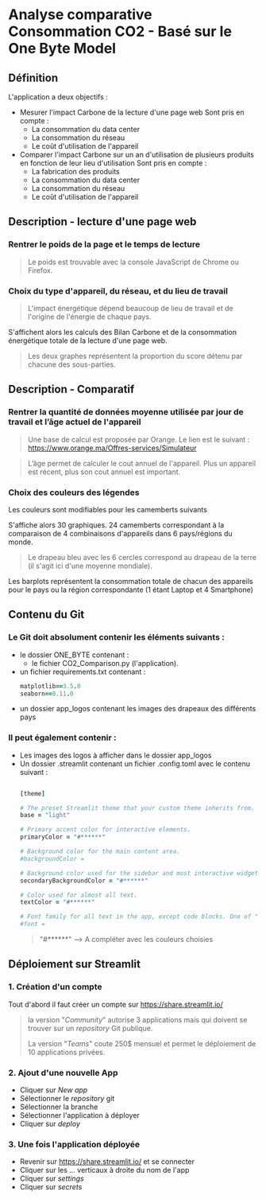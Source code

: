 # Analyse comparative Consommation CO2 - Basé sur le One Byte Model

## Définition
L'application a deux objectifs :
- Mesurer l'impact Carbone de la lecture d'une page web
Sont pris en compte : 
  - La consommation du data center
  - La consommation du réseau
  - Le coût d'utilisation de l'appareil
- Comparer l'impact Carbone sur un an d'utilisation de plusieurs produits en fonction de leur lieu d'utilisation 
Sont pris en compte : 
  - La fabrication des produits
  - La consommation du data center
  - La consommation du réseau
  - Le coût d'utilisation de l'appareil

 
## Description - lecture d'une page web

### Rentrer le poids de la page et le temps de lecture
> Le poids est trouvable avec la console JavaScript de Chrome ou Firefox.

### Choix du type d'appareil, du réseau, et du lieu de travail
> L'impact énergétique dépend beaucoup de lieu de travail et de l'origine de l'énergie de chaque pays.

S'affichent alors les calculs des Bilan Carbone et de la consommation énergétique totale de la lecture d'une page web.
> Les deux graphes représentent la proportion du score détenu par chacune des sous-parties.
 
## Description - Comparatif

### Rentrer la quantité de données moyenne utilisée par jour de travail et l’âge actuel de l'appareil 
> Une base de calcul est proposée par Orange. Le lien est le suivant : https://www.orange.ma/Offres-services/Simulateur

> L’âge permet de calculer le cout annuel de l'appareil. Plus un appareil est récent, plus son cout annuel est important. 

### Choix des couleurs des légendes
Les couleurs sont modifiables pour les camemberts suivants

S'affiche alors 30 graphiques. 24 camemberts correspondant à la comparaison de 4 combinaisons d'appareils dans 6 pays/régions du monde. 
> Le drapeau bleu avec les 6 cercles correspond au drapeau de la terre (il s'agit ici d'une moyenne mondiale). 

Les barplots représentent la consommation totale de chacun des appareils pour le pays ou la région correspondante (1 étant Laptop et 4 Smartphone)

## Contenu du Git

### Le Git doit absolument contenir les éléments suivants :
- le dossier ONE_BYTE contenant :
  - le fichier CO2_Comparison.py (l'application).
- un fichier requirements.txt contenant :
  ```ruby
  matplotlib==3.5.0
  seaborn==0.11.0
  ```
- un dossier app_logos contenant les images des drapeaux des différents pays  
  
### Il peut également contenir :
 - Les images des logos à afficher dans le dossier app_logos 
 - Un dossier .streamlit contenant un fichier .config.toml avec le contenu suivant :  
    ```ruby

    [theme]

    # The preset Streamlit theme that your custom theme inherits from. One of "light" or "dark".
    base = "light"

    # Primary accent color for interactive elements.
    primaryColor = "#******"

    # Background color for the main content area.
    #backgroundColor =

    # Background color used for the sidebar and most interactive widgets.
    secondaryBackgroundColor = "#******"

    # Color used for almost all text.
    textColor = "#******"

    # Font family for all text in the app, except code blocks. One of "sans serif", "serif", or "monospace".
    #font =
    ```
    > "#******" --> A compléter avec les couleurs choisies 

## Déploiement sur Streamlit

### 1. Création d'un compte
Tout d'abord il faut créer un compte sur <https://share.streamlit.io/>
  > la version "*Community*" autorise 3 applications mais qui doivent se trouver sur un *repository* Git publique.
  >
  > La version "*Teams*" coute 250$ mensuel et permet le déploiement de 10 applications privées. 


### 2. Ajout d'une nouvelle App
- Cliquer sur *New app*
- Sélectionner le *repository* git 
- Sélectionner la branche
- Sélectionner l'application à déployer 
- Cliquer sur *deploy*

### 3. Une fois l'application déployée
- Revenir sur <https://share.streamlit.io/> et se connecter
- Cliquer sur les ... verticaux à droite du nom de l'app 
- Cliquer sur *settings*
- Cliquer sur *secrets*
